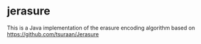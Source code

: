 jerasure
========

This is a Java implementation of the erasure encoding algorithm based on https://github.com/tsuraan/Jerasure
